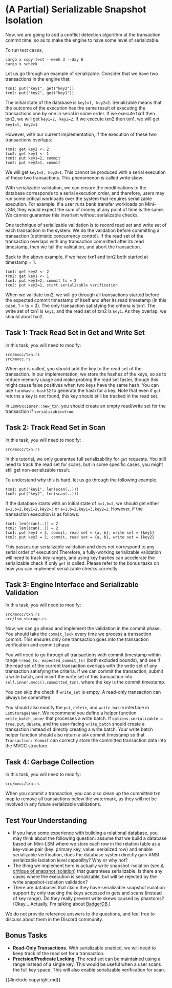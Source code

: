 <!--
  mini-lsm-book © 2022-2025 by Alex Chi Z is licensed under CC BY-NC-SA 4.0
-->

# (A Partial) Serializable Snapshot Isolation

Now, we are going to add a conflict detection algorithm at the transaction commit time, so as to make the engine to have some level of serializable.

To run test cases,

```
cargo x copy-test --week 3 --day 6
cargo x scheck
```

Let us go through an example of serializable. Consider that we have two transactions in the engine that:

```
txn1: put("key1", get("key2"))
txn2: put("key2", get("key1"))
```

The initial state of the database is `key1=1, key2=2`. Serializable means that the outcome of the execution has the same result of executing the transactions one by one in serial in some order. If we execute txn1 then txn2, we will get `key1=2, key2=2`. If we execute txn2 then txn1, we will get `key1=1, key2=1`.

However, with our current implementation, if the execution of these two transactions overlaps:

```
txn1: get key2 <- 2
txn2: get key1 <- 1
txn1: put key1=2, commit
txn2: put key2=1, commit
```

We will get `key1=2, key2=1`. This cannot be produced with a serial execution of these two transactions. This phenomenon is called write skew.

With serializable validation, we can ensure the modifications to the database corresponds to a serial execution order, and therefore, users may run some critical workloads over the system that requires serializable execution. For example, if a user runs bank transfer workloads on Mini-LSM, they would expect the sum of money at any point of time is the same. We cannot guarantee this invariant without serializable checks. 

One technique of serializable validation is to record read set and write set of each transaction in the system. We do the validation before committing a transaction (optimistic concurrency control). If the read set of the transaction overlaps with any transaction committed after its read timestamp, then we fail the validation, and abort the transaction.

Back to the above example, if we have txn1 and txn2 both started at timestamp = 1.

```
txn1: get key2 <- 2
txn2: get key1 <- 1
txn1: put key1=2, commit ts = 2
txn2: put key2=1, start serializable verification
```

When we validate txn2, we will go through all transactions started before the expected commit timestamp of itself and after its read timestamp (in this case, 1 < ts < 3). The only transaction satisfying the criteria is txn1. The write set of txn1 is `key1`, and the read set of txn2 is `key1`. As they overlap, we should abort txn2.

## Task 1: Track Read Set in Get and Write Set

In this task, you will need to modify:

```
src/mvcc/txn.rs
src/mvcc.rs
```

When `get` is called, you should add the key to the read set of the transaction. In our implementation, we store the hashes of the keys, so as to reduce memory usage and make probing the read set faster, though this might cause false positives when two keys have the same hash. You can use `farmhash::hash32` to generate the hash for a key. Note that even if `get` returns a key is not found, this key should still be tracked in the read set.

In `LsmMvccInner::new_txn`, you should create an empty read/write set for the transaction if `serializable=true`.

## Task 2: Track Read Set in Scan

In this task, you will need to modify:

```
src/mvcc/txn.rs
```

In this tutorial, we only guarantee full serializability for `get` requests. You still need to track the read set for scans, but in some specific cases, you might still get non-serializable result.

To understand why this is hard, let us go through the following example.

```
txn1: put("key1", len(scan(..)))
txn2: put("key2", len(scan(..)))
```

If the database starts with an initial state of `a=1,b=2`, we should get either `a=1,b=2,key1=2,key2=3` or `a=1,b=2,key1=3,key2=2`. However, if the transaction execution is as follows:

```
txn1: len(scan(..)) = 2
txn2: len(scan(..)) = 2
txn1: put key1 = 2, commit, read set = {a, b}, write set = {key1}
txn2: put key2 = 2, commit, read set = {a, b}, write set = {key2}
```

This passes our serializable validation and does not correspond to any serial order of execution! Therefore, a fully-working serializable validation will need to track key ranges, and using key hashes can accelerate the serializable check if only `get` is called. Please refer to the bonus tasks on how you can implement serializable checks correctly.

## Task 3: Engine Interface and Serializable Validation

In this task, you will need to modify:

```
src/mvcc/txn.rs
src/lsm_storage.rs
```

Now, we can go ahead and implement the validation in the commit phase. You should take the `commit_lock` every time we process a transaction commit. This ensures only one transaction goes into the transaction verification and commit phase.

You will need to go through all transactions with commit timestamp within range `(read_ts, expected_commit_ts)` (both excluded bounds), and see if the read set of the current transaction overlaps with the write set of any transaction satisfying the criteria. If we can commit the transaction, submit a write batch, and insert the write set of this transaction into `self.inner.mvcc().committed_txns`, where the key is the commit timestamp.

You can skip the check if `write_set` is empty. A read-only transaction can always be committed.

You should also modify the `put`, `delete`, and `write_batch` interface in `LsmStorageInner`. We recommend you define a helper function `write_batch_inner` that processes a write batch. If `options.serializable = true`, `put`, `delete`, and the user-facing `write_batch` should create a transaction instead of directly creating a write batch. Your write batch helper function should also return a `u64` commit timestamp so that `Transaction::Commit` can correctly store the committed transaction data into the MVCC structure.

## Task 4: Garbage Collection

In this task, you will need to modify:

```
src/mvcc/txn.rs
```

When you commit a transaction, you can also clean up the committed txn map to remove all transactions below the watermark, as they will not be involved in any future serializable validations.

## Test Your Understanding

* If you have some experience with building a relational database, you may think about the following question: assume that we build a database based on Mini-LSM where we store each row in the relation table as a key-value pair (key: primary key, value: serialized row) and enable serializable verification, does the database system directly gain ANSI serializable isolation level capability? Why or why not?
* The thing we implement here is actually write snapshot-isolation (see [A critique of snapshot isolation](https://dl.acm.org/doi/abs/10.1145/2168836.2168853)) that guarantees serializable. Is there any cases where the execution is serializable, but will be rejected by the write snapshot-isolation validation?
* There are databases that claim they have serializable snapshot isolation support by only tracking the keys accessed in gets and scans (instead of key range). Do they really prevent write skews caused by phantoms? (Okay... Actually, I'm talking about [BadgerDB](https://dgraph.io/blog/post/badger-txn/).)

We do not provide reference answers to the questions, and feel free to discuss about them in the Discord community.

## Bonus Tasks

* **Read-Only Transactions.** With serializable enabled, we will need to keep track of the read set for a transaction.
* **Precision/Predicate Locking.** The read set can be maintained using a range instead of a single key. This would be useful when a user scans the full key space. This will also enable serializable verification for scan.

{{#include copyright.md}}
